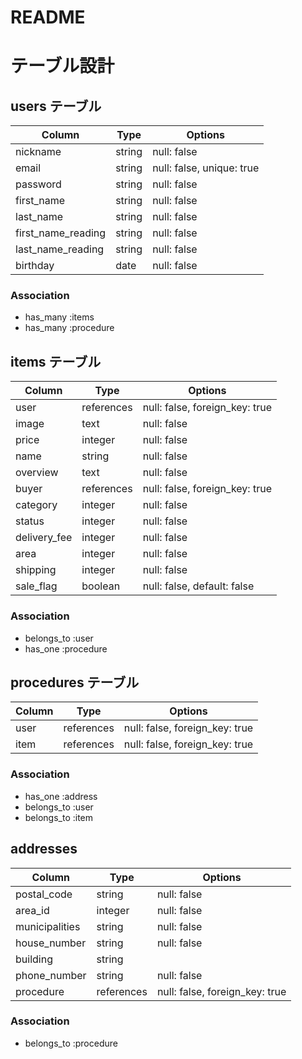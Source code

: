 # README
# テーブル設計

## users テーブル

| Column              | Type      | Options                   |
| ------------------- | --------- | ------------------------- |
| nickname            | string    | null: false               |
| email               | string    | null: false, unique: true |
| password            | string    | null: false               |
| first_name          | string    | null: false               |
| last_name           | string    | null: false               |
| first_name_reading  | string    | null: false               |
| last_name_reading   | string    | null: false               |
| birthday            | date      | null: false               |


### Association

- has_many :items
- has_many :procedure



## items テーブル

| Column        | Type           | Options                        |
| ------------- | -------------- | ------------------------------ |
| user          | references     | null: false, foreign_key: true |
| image         | text           | null: false                    |
| price         | integer        | null: false                    |
| name          | string         | null: false                    |
| overview      | text           | null: false                    |
| buyer         | references     | null: false, foreign_key: true |
| category      | integer        | null: false                    |
| status        | integer        | null: false                    |
| delivery_fee  | integer        | null: false                    |
| area          | integer        | null: false                    |
| shipping      | integer        | null: false                    |
| sale_flag     | boolean        | null: false, default: false    |

### Association

- belongs_to :user
- has_one :procedure

## procedures テーブル

| Column            | Type        | Options                        |
| ----------------- | ----------- | ------------------------------ |
| user              | references  | null: false, foreign_key: true |
| item              | references  | null: false, foreign_key: true |

### Association

- has_one :address
- belongs_to :user
- belongs_to :item

## addresses

| Column         | Type       | Options                        |
| -------------- | ---------- | ------------------------------ |
| postal_code    | string     | null: false                    |
| area_id        | integer    | null: false                    |
| municipalities | string     | null: false                    |
| house_number   | string     | null: false                    |
| building       | string     |                                |
| phone_number   | string     | null: false                    |
| procedure      | references | null: false, foreign_key: true |

### Association

- belongs_to :procedure